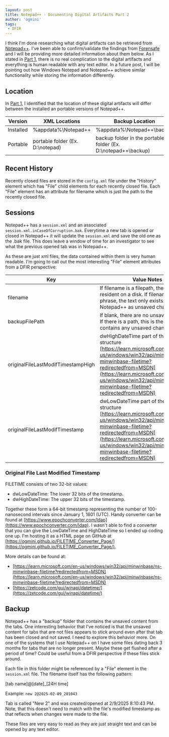 ```yaml
---
layout: post
title: Notepad++ - Documenting Digital Artifacts Part 2 
author: 'ogmini'
tags:
 - DFIR
---
```


I think I'm done researching what digital artifacts can be retrieved from [Notepad++](https://notepad-plus-plus.org/). I've been able to confirm/validate the findings from [Forensafe](https://forensafe.com/blogs/windows_notepad++.html) and I will be providing more detailed information about them below. As I stated in [Part 1](https://ogmini.github.io/2025/02/08/Notepad++-Documenting-Digital-Artifacts.html), there is no real complication to the digital artifacts and everything is human readable with any text editor. In a future post, I will be pointing out how Windows Notepad and Notepad++ achieve similar functionality while storing the information differently. 

## Location

In [Part 1](https://ogmini.github.io/2025/02/08/Notepad++-Documenting-Digital-Artifacts.html), I identified that the location of these digital artifacts will differ between the installed an portable versions of Notepad++.

| Version | XML Locations | Backup Location |
| --- | --- | --- |
| Installed | %appdata%\Notepad++ | %appdata%\Notepad++\backup
| Portable | portable folder (Ex. D:\notepad) | backup folder in the portable folder (Ex. D:\notepad++\backup) |

## Recent History

Recently closed files are stored in the `config.xml` file under the "History" element which has "File" child elements for each recently closed file. Each "File" element has an attribute for filename which is just the path to the recently closed file.

## Sessions

Notepad++ has a `session.xml` and an associated `session.xml.inCaseOfCorruption.bak`. Everytime a new tab is opened or closed in Notepad++ it will update the `session.xml` and save the old one as the .bak file. This does leave a window of time for an investigator to see what the previous opened tab was in Notepad++.

As these are just xml files, the data contained within them is very human readable. I'm going to call out the most interesting "File" element attributes from a DFIR perspective:

| Key | Value Notes |
| --- | --- |
| filename | If filename is a filepath, the file is resident on a disk. If filename is just a phrase, the text only exists within Notepad++ as unsaved changes. |
| backupFilePath | If blank, there are no unsaved changes. If there is a path, this is the file that contains any unsaved changes. |
| originalFileLastModifTimestampHigh | dwHighDateTime part of the FILETIME structure [https://learn.microsoft.com/en-us/windows/win32/api/minwinbase/ns-minwinbase-filetime?redirectedfrom=MSDN](https://learn.microsoft.com/en-us/windows/win32/api/minwinbase/ns-minwinbase-filetime?redirectedfrom=MSDN)|
| originalFileLastModifTimestamp | dwLowDateTime part of the FILETIME structure [https://learn.microsoft.com/en-us/windows/win32/api/minwinbase/ns-minwinbase-filetime?redirectedfrom=MSDN](https://learn.microsoft.com/en-us/windows/win32/api/minwinbase/ns-minwinbase-filetime?redirectedfrom=MSDN)|

### Original File Last Modified Timestamp

FILETIME consists of two 32-bit values:

- dwLowDateTime: The lower 32 bits of the timestamp.
- dwHighDateTime: The upper 32 bits of the timestamp.

 Together these form a 64-bit timestamp representing the number of 100-nanosecond intervals since January 1, 1601 (UTC). Handy converter can be found at [https://www.epochconverter.com/ldap](https://www.epochconverter.com/ldap). I wasn't able to find a converter that you can give the LowDateTime and HighDateTime so I ended up coding one up. I'm hosting it as a HTML page on GitHub at [https://ogmini.github.io/FILETIME_Converter_Page/](https://ogmini.github.io/FILETIME_Converter_Page/).

 More details can be found at:

 - [https://learn.microsoft.com/en-us/windows/win32/api/minwinbase/ns-minwinbase-filetime?redirectedfrom=MSDN](https://learn.microsoft.com/en-us/windows/win32/api/minwinbase/ns-minwinbase-filetime?redirectedfrom=MSDN)
 - [https://zetcode.com/gui/winapi/datetime/](https://zetcode.com/gui/winapi/datetime/)

## Backup

Notepad++ has a "backup" folder that contains the unsaved content from the tabs. One interesting behavior that I've noticed is that the unsaved content for tabs that are not files appears to stick around even after that tab has been closed and not saved. I need to explore this behavior more. On one of the systems that I use Notepad++ on I have some files dating back 3 months for tabs that are no longer present. Maybe these get flushed after a period of time? Could be useful from a DFIR perspective if these files stick around.

Each file in this folder might be referenced by a "File" element in the `session.xml` file. The filename itself has the following pattern:

[tab name]@[date]_[24H time]

Example: `new 2@2025-02-09_201043`

Tab is called "New 2" and was created/opened at 2/9/2025 8:10:43 PM. Note, that this doesn't need to match with the file's modified timestamp as that reflects when changes were made to the file.

These files are very easy to read as they are just straight text and can be opened by any text editor. 